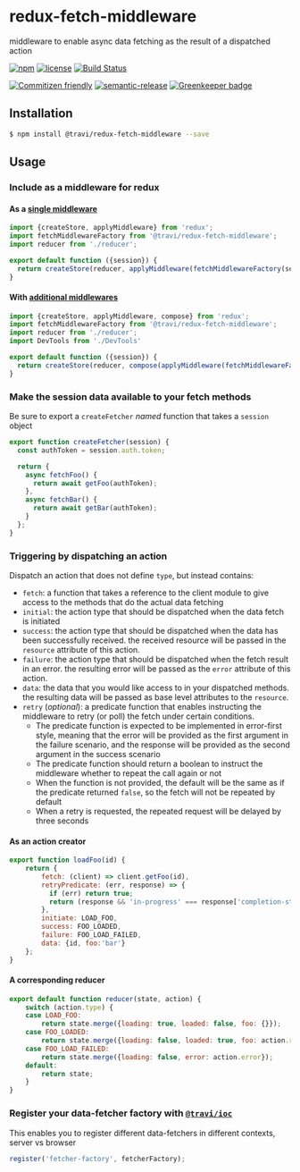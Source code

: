 # redux-fetch-middleware

middleware to enable async data fetching as the result of a dispatched action

[![npm](https://img.shields.io/npm/v/@travi/redux-fetch-middleware.svg?maxAge=2592000)](https://www.npmjs.com/package/@travi/redux-fetch-middleware)
[![license](https://img.shields.io/github/license/travi/redux-fetch-middleware.svg)](LICENSE)
[![Build Status](https://img.shields.io/travis/travi/redux-fetch-middleware.svg?style=flat)](https://travis-ci.org/travi/redux-fetch-middleware)

[![Commitizen friendly](https://img.shields.io/badge/commitizen-friendly-brightgreen.svg)](http://commitizen.github.io/cz-cli/)
[![semantic-release](https://img.shields.io/badge/%20%20%F0%9F%93%A6%F0%9F%9A%80-semantic--release-e10079.svg)](https://github.com/semantic-release/semantic-release)
[![Greenkeeper badge](https://badges.greenkeeper.io/travi/redux-fetch-middleware.svg)](https://greenkeeper.io/)

## Installation

```bash
$ npm install @travi/redux-fetch-middleware --save
```

## Usage

### Include as a middleware for redux

#### As a [single middleware](http://redux.js.org/docs/api/applyMiddleware.html)

```js
import {createStore, applyMiddleware} from 'redux';
import fetchMiddlewareFactory from '@travi/redux-fetch-middleware';
import reducer from './reducer';

export default function ({session}) {
  return createStore(reducer, applyMiddleware(fetchMiddlewareFactory(session)));
}
```

#### With [additional middlewares](http://redux.js.org/docs/api/compose.html)

```js
import {createStore, applyMiddleware, compose} from 'redux';
import fetchMiddlewareFactory from '@travi/redux-fetch-middleware';
import reducer from './reducer';
import DevTools from './DevTools'

export default function ({session}) {
  return createStore(reducer, compose(applyMiddleware(fetchMiddlewareFactory(session)), DevTools.instrument()));
}
```

### Make the session data available to your fetch methods

Be sure to export a `createFetcher` _named_ function that takes a `session` object

```js
export function createFetcher(session) {
  const authToken = session.auth.token;

  return {
    async fetchFoo() {
      return await getFoo(authToken);
    },
    async fetchBar() {
      return await getBar(authToken);
    }
  };
}
```

### Triggering by dispatching an action

Dispatch an action that does not define `type`, but instead contains:

* `fetch`: a function that takes a reference to the client module to give
  access to the methods that do the actual data fetching
* `initial`: the action type that should be dispatched when the data fetch
  is initiated
* `success`: the action type that should be dispatched when the data has
  been successfully received. the received resource will be passed in the
  `resource` attribute of this action.
* `failure`: the action type that should be dispatched when the fetch result
  in an error. the resulting error will be passed as the `error` attribute of
  this action.
* `data`: the data that you would like access to in your dispatched methods.
  the resulting data will be passed as base level attributes to the `resource`.
* `retry` (_optional_): a predicate function that enables instructing the
  middleware to retry (or poll) the fetch under certain conditions.
  * The predicate function is expected to be implemented in error-first style,
    meaning that the error will be provided as the first argument in the failure
    scenario, and the response will be provided as the second argument in the
    success scenario
  * The predicate function should return a boolean to instruct the middleware
    whether to repeat the call again or not
  * When the function is not provided, the default will be the same as if the
    predicate returned `false`, so the fetch will not be repeated by default
  * When a retry is requested, the repeated request will be delayed by three
    seconds

#### As an action creator

```js
export function loadFoo(id) {
    return {
        fetch: (client) => client.getFoo(id),
        retryPredicate: (err, response) => {
          if (err) return true;
          return (response && 'in-progress' === response['completion-status']);
        },
        initiate: LOAD_FOO,
        success: FOO_LOADED,
        failure: FOO_LOAD_FAILED,
        data: {id, foo:'bar'}
    };
}
```

#### A corresponding reducer

```js
export default function reducer(state, action) {
    switch (action.type) {
    case LOAD_FOO:
        return state.merge({loading: true, loaded: false, foo: {}});
    case FOO_LOADED:
        return state.merge({loading: false, loaded: true, foo: action.resource});
    case FOO_LOAD_FAILED:
        return state.merge({loading: false, error: action.error});
    default:
        return state;
    }
}
```

### Register your data-fetcher factory with [`@travi/ioc`](https://github.com/travi/ioc)

This enables you to register different data-fetchers in different contexts,
server vs browser

```js
register('fetcher-factory', fetcherFactory);
```
